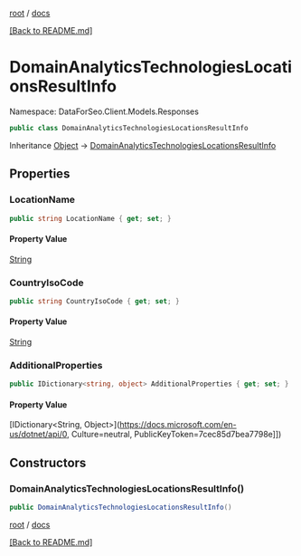 [root](./../ "root") / [docs](./ "docs")

[[Back to README.md]](./../README.md "[Back to README.md]")

# DomainAnalyticsTechnologiesLocationsResultInfo

Namespace: DataForSeo.Client.Models.Responses

```csharp
public class DomainAnalyticsTechnologiesLocationsResultInfo
```

Inheritance [Object](https://docs.microsoft.com/en-us/dotnet/api/Object) → [DomainAnalyticsTechnologiesLocationsResultInfo](./DomainAnalyticsTechnologiesLocationsResultInfo.md)

## Properties

### **LocationName**

```csharp
public string LocationName { get; set; }
```

#### Property Value

[String](https://docs.microsoft.com/en-us/dotnet/api/String)<br>

### **CountryIsoCode**

```csharp
public string CountryIsoCode { get; set; }
```

#### Property Value

[String](https://docs.microsoft.com/en-us/dotnet/api/String)<br>

### **AdditionalProperties**

```csharp
public IDictionary<string, object> AdditionalProperties { get; set; }
```

#### Property Value

[IDictionary&lt;String, Object&gt;](https://docs.microsoft.com/en-us/dotnet/api/0, Culture=neutral, PublicKeyToken=7cec85d7bea7798e]])<br>

## Constructors

### **DomainAnalyticsTechnologiesLocationsResultInfo()**

```csharp
public DomainAnalyticsTechnologiesLocationsResultInfo()
```

[root](./../ "root") / [docs](./ "docs")

[[Back to README.md]](./../README.md "[Back to README.md]")